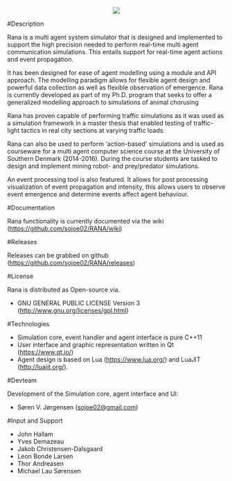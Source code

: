 
<p align="center">
  <img src=https://raw.githubusercontent.com/sojoe02/RANA/master/images/ranalogo.png />
</p>

#Description

Rana is a multi agent system simulator that is designed and implemented to support the high precision needed to perform real-time multi agent communication simulations. This entails support for real-time agent actions and event propagation.

It has been designed for ease of agent modelling using a module and API approach. The modelling paradigm allows for flexible agent design and powerful data collection as well as flexible observation of emergence. Rana is currently developed as part of my Ph.D. program that seeks to offer a generalized modelling approach to simulations of animal chorusing

Rana has proven capable of performing traffic simulations as it was used as a simulation framework in a master thesis that enabled testing of traffic-light tactics in real city sections at varying traffic loads. 

Rana can also be used to perform 'action-based' simulations and is used as courseware for a multi agent computer science course at the University of Southern Denmark (2014-2016). During the course students are tasked to design and implement mining robot- and prey/predator simulations.

An event processing tool is also featured. It allows for post processing visualization of event propagation and intensity, this allows users to observe event emergence and determine events affect agent behaviour.

#Documentation

Rana functionality is currently documented via the wiki (https://github.com/sojoe02/RANA/wiki)

#Releases

Releases can be grabbed on github (https://github.com/sojoe02/RANA/releases)

#License

Rana is distributed as Open-source via.
* GNU GENERAL PUBLIC LICENSE Version 3 (http://www.gnu.org/licenses/gpl.html)

#Technologies

* Simulation core, event handler and agent interface is pure C++11
* User interface and graphic representation written in Qt (https://www.qt.io/)
* Agent design is based on Lua (https://www.lua.org/) and LuaJIT (http://luajit.org/).


#Devteam

 Development of the Simulation core, agent interface and UI: 
 
 * Søren V. Jørgensen (sojoe02@gmail.com)

#Input and Support

 * John Hallam
 * Yves Demazeau
 * Jakob Christensen-Dalsgaard
 * Leon Bonde Larsen
 * Thor Andreasen
 * Michael Lau Sørensen

